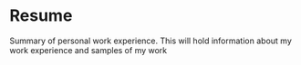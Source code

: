 # Resume
Summary of personal work experience. 
This will hold information about my work experience and samples of my work
